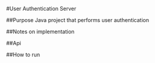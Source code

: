 #User Authentication Server

##Purpose
Java project that performs user authentication

##Notes on implementation

##Api

##How to run
